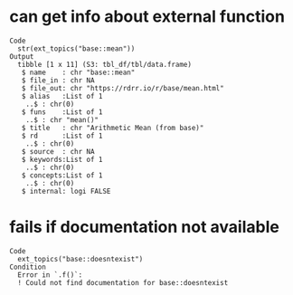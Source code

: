 # can get info about external function

    Code
      str(ext_topics("base::mean"))
    Output
      tibble [1 x 11] (S3: tbl_df/tbl/data.frame)
       $ name    : chr "base::mean"
       $ file_in : chr NA
       $ file_out: chr "https://rdrr.io/r/base/mean.html"
       $ alias   :List of 1
        ..$ : chr(0) 
       $ funs    :List of 1
        ..$ : chr "mean()"
       $ title   : chr "Arithmetic Mean (from base)"
       $ rd      :List of 1
        ..$ : chr(0) 
       $ source  : chr NA
       $ keywords:List of 1
        ..$ : chr(0) 
       $ concepts:List of 1
        ..$ : chr(0) 
       $ internal: logi FALSE

# fails if documentation not available

    Code
      ext_topics("base::doesntexist")
    Condition
      Error in `.f()`:
      ! Could not find documentation for base::doesntexist

